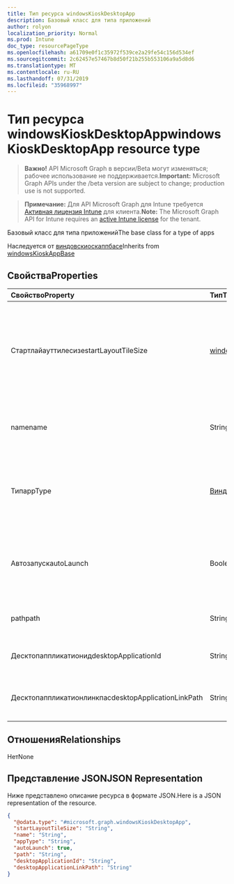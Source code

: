 ```yaml
---
title: Тип ресурса windowsKioskDesktopApp
description: Базовый класс для типа приложений
author: rolyon
localization_priority: Normal
ms.prod: Intune
doc_type: resourcePageType
ms.openlocfilehash: a61709e0f1c35972f539ce2a29fe54c156d534ef
ms.sourcegitcommit: 2c62457e57467b8d50f21b255b553106a9a5d8d6
ms.translationtype: MT
ms.contentlocale: ru-RU
ms.lasthandoff: 07/31/2019
ms.locfileid: "35968997"
---
```

# <a name="windowskioskdesktopapp-resource-type"></a><span data-ttu-id="ed64c-103">Тип ресурса windowsKioskDesktopApp</span><span class="sxs-lookup"><span data-stu-id="ed64c-103">windowsKioskDesktopApp resource type</span></span>

> <span data-ttu-id="ed64c-104">**Важно!** API Microsoft Graph в версии/Beta могут изменяться; рабочее использование не поддерживается.</span><span class="sxs-lookup"><span data-stu-id="ed64c-104">**Important:** Microsoft Graph APIs under the /beta version are subject to change; production use is not supported.</span></span>

> <span data-ttu-id="ed64c-105">**Примечание:** Для API Microsoft Graph для Intune требуется [Активная лицензия Intune](https://go.microsoft.com/fwlink/?linkid=839381) для клиента.</span><span class="sxs-lookup"><span data-stu-id="ed64c-105">**Note:** The Microsoft Graph API for Intune requires an [active Intune license](https://go.microsoft.com/fwlink/?linkid=839381) for the tenant.</span></span>

<span data-ttu-id="ed64c-106">Базовый класс для типа приложений</span><span class="sxs-lookup"><span data-stu-id="ed64c-106">The base class for a type of apps</span></span>


<span data-ttu-id="ed64c-107">Наследуется от [виндовскиоскаппбасе](../resources/intune-deviceconfig-windowskioskappbase.md)</span><span class="sxs-lookup"><span data-stu-id="ed64c-107">Inherits from [windowsKioskAppBase](../resources/intune-deviceconfig-windowskioskappbase.md)</span></span>

## <a name="properties"></a><span data-ttu-id="ed64c-108">Свойства</span><span class="sxs-lookup"><span data-stu-id="ed64c-108">Properties</span></span>
|<span data-ttu-id="ed64c-109">Свойство</span><span class="sxs-lookup"><span data-stu-id="ed64c-109">Property</span></span>|<span data-ttu-id="ed64c-110">Тип</span><span class="sxs-lookup"><span data-stu-id="ed64c-110">Type</span></span>|<span data-ttu-id="ed64c-111">Описание</span><span class="sxs-lookup"><span data-stu-id="ed64c-111">Description</span></span>|
|:---|:---|:---|
|<span data-ttu-id="ed64c-112">Стартлайауттилесизе</span><span class="sxs-lookup"><span data-stu-id="ed64c-112">startLayoutTileSize</span></span>|[<span data-ttu-id="ed64c-113">windowsAppStartLayoutTileSize</span><span class="sxs-lookup"><span data-stu-id="ed64c-113">windowsAppStartLayoutTileSize</span></span>](../resources/intune-deviceconfig-windowsappstartlayouttilesize.md)|<span data-ttu-id="ed64c-114">Размер плитки приложения для начального макета, унаследованного от [виндовскиоскаппбасе](../resources/intune-deviceconfig-windowskioskappbase.md).</span><span class="sxs-lookup"><span data-stu-id="ed64c-114">The app tile size for the start layout Inherited from [windowsKioskAppBase](../resources/intune-deviceconfig-windowskioskappbase.md).</span></span> <span data-ttu-id="ed64c-115">Возможные значения: `hidden`, `small`, `medium`, `wide`, `large`.</span><span class="sxs-lookup"><span data-stu-id="ed64c-115">Possible values are: `hidden`, `small`, `medium`, `wide`, `large`.</span></span>|
|<span data-ttu-id="ed64c-116">name</span><span class="sxs-lookup"><span data-stu-id="ed64c-116">name</span></span>|<span data-ttu-id="ed64c-117">String</span><span class="sxs-lookup"><span data-stu-id="ed64c-117">String</span></span>|<span data-ttu-id="ed64c-118">Представляет понятное имя приложения, наследуемого от [виндовскиоскаппбасе](../resources/intune-deviceconfig-windowskioskappbase.md)</span><span class="sxs-lookup"><span data-stu-id="ed64c-118">Represents the friendly name of an app Inherited from [windowsKioskAppBase](../resources/intune-deviceconfig-windowskioskappbase.md)</span></span>|
|<span data-ttu-id="ed64c-119">Тип</span><span class="sxs-lookup"><span data-stu-id="ed64c-119">appType</span></span>|[<span data-ttu-id="ed64c-120">Виндовскиоскапптипе</span><span class="sxs-lookup"><span data-stu-id="ed64c-120">windowsKioskAppType</span></span>](../resources/intune-deviceconfig-windowskioskapptype.md)|<span data-ttu-id="ed64c-121">Тип приложения, наследуемого из [виндовскиоскаппбасе](../resources/intune-deviceconfig-windowskioskappbase.md).</span><span class="sxs-lookup"><span data-stu-id="ed64c-121">The app type Inherited from [windowsKioskAppBase](../resources/intune-deviceconfig-windowskioskappbase.md).</span></span> <span data-ttu-id="ed64c-122">Возможные значения: `unknown`, `store`, `desktop`, `aumId`.</span><span class="sxs-lookup"><span data-stu-id="ed64c-122">Possible values are: `unknown`, `store`, `desktop`, `aumId`.</span></span>|
|<span data-ttu-id="ed64c-123">Автозапуск</span><span class="sxs-lookup"><span data-stu-id="ed64c-123">autoLaunch</span></span>|<span data-ttu-id="ed64c-124">Boolean</span><span class="sxs-lookup"><span data-stu-id="ed64c-124">Boolean</span></span>|<span data-ttu-id="ed64c-125">Разрешить автоматический запуск приложения в режиме киоска с несколькими приложениями, унаследованном от [виндовскиоскаппбасе](../resources/intune-deviceconfig-windowskioskappbase.md)</span><span class="sxs-lookup"><span data-stu-id="ed64c-125">Allow the app to be auto-launched in multi-app kiosk mode Inherited from [windowsKioskAppBase](../resources/intune-deviceconfig-windowskioskappbase.md)</span></span>|
|<span data-ttu-id="ed64c-126">path</span><span class="sxs-lookup"><span data-stu-id="ed64c-126">path</span></span>|<span data-ttu-id="ed64c-127">String</span><span class="sxs-lookup"><span data-stu-id="ed64c-127">String</span></span>|<span data-ttu-id="ed64c-128">Определение пути к классическому приложению</span><span class="sxs-lookup"><span data-stu-id="ed64c-128">Define the path of a desktop app</span></span>|
|<span data-ttu-id="ed64c-129">Десктопаппликатионид</span><span class="sxs-lookup"><span data-stu-id="ed64c-129">desktopApplicationId</span></span>|<span data-ttu-id="ed64c-130">String</span><span class="sxs-lookup"><span data-stu-id="ed64c-130">String</span></span>|<span data-ttu-id="ed64c-131">Определение Десктопаппликатионид приложения</span><span class="sxs-lookup"><span data-stu-id="ed64c-131">Define the DesktopApplicationID of the app</span></span>|
|<span data-ttu-id="ed64c-132">Десктопаппликатионлинкпас</span><span class="sxs-lookup"><span data-stu-id="ed64c-132">desktopApplicationLinkPath</span></span>|<span data-ttu-id="ed64c-133">String</span><span class="sxs-lookup"><span data-stu-id="ed64c-133">String</span></span>|<span data-ttu-id="ed64c-134">Определение Десктопаппликатионлинкпас приложения</span><span class="sxs-lookup"><span data-stu-id="ed64c-134">Define the DesktopApplicationLinkPath of the app</span></span>|

## <a name="relationships"></a><span data-ttu-id="ed64c-135">Отношения</span><span class="sxs-lookup"><span data-stu-id="ed64c-135">Relationships</span></span>
<span data-ttu-id="ed64c-136">Нет</span><span class="sxs-lookup"><span data-stu-id="ed64c-136">None</span></span>

## <a name="json-representation"></a><span data-ttu-id="ed64c-137">Представление JSON</span><span class="sxs-lookup"><span data-stu-id="ed64c-137">JSON Representation</span></span>
<span data-ttu-id="ed64c-138">Ниже представлено описание ресурса в формате JSON.</span><span class="sxs-lookup"><span data-stu-id="ed64c-138">Here is a JSON representation of the resource.</span></span>
<!-- {
  "blockType": "resource",
  "@odata.type": "microsoft.graph.windowsKioskDesktopApp"
}
-->
``` json
{
  "@odata.type": "#microsoft.graph.windowsKioskDesktopApp",
  "startLayoutTileSize": "String",
  "name": "String",
  "appType": "String",
  "autoLaunch": true,
  "path": "String",
  "desktopApplicationId": "String",
  "desktopApplicationLinkPath": "String"
}
```





